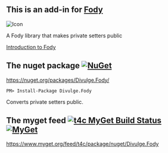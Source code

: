 ## This is an add-in for [Fody](https://github.com/Fody/Fody/) 

![Icon](https://raw.github.com/TrekkingForCharity/divulge/master/Icons/package_icon.png)

A Fody library that makes private setters public

[Introduction to Fody](http://github.com/Fody/Fody/wiki/SampleUsage)

## The nuget package  [![NuGet](https://img.shields.io/nuget/v/Divulge.Fody.svg)](https://www.nuget.org/packages/Divulge.Fody/)

https://nuget.org/packages/Divulge.Fody/

    PM> Install-Package Divulge.Fody

Converts private setters public.

## The myget feed  [![t4c MyGet Build Status](https://www.myget.org/BuildSource/Badge/t4c?identifier=44df3025-5e13-41b1-aa76-df9acc6b530f)](https://www.myget.org/) [![MyGet](https://img.shields.io/myget/t4c/v/Divulge.Fody.svg)](https://www.myget.org/feed/t4c/package/nuget/Divulge.Fody)

https://www.myget.org/feed/t4c/package/nuget/Divulge.Fody



